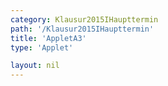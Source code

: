 ```yaml
---
category: Klausur2015IHaupttermin
path: '/Klausur2015IHaupttermin'
title: 'AppletA3'
type: 'Applet'

layout: nil
---
```

<link type="text/css" href="https://cdnjs.cloudflare.com/ajax/libs/jsxgraph/0.99.6/jsxgraph.css"><link rel="stylesheet" type="text/css" href="//cdnjs.cloudflare.com/ajax/libs/jsxgraph/0.99.7/jsxgraph.css" />
<div id="1e7c4657-9bfe-4760-98ec-967a084ad2c4" class="jxgbox" style="width:500px; height:500px">
<script type="text/javascript">
    (function() {
	var board = JXG.JSXGraph.initBoard('1e7c4657-9bfe-4760-98ec-967a084ad2c4', {
                boundingbox: [-15, 15, 15, -15],
                axis: true
                
            });

var f = x=> JXG.Math.log(x+2,2)+1;
board.create('functiongraph', [f], {strokeColor: 'black', strokeWidth:3, name:'f1'});
board.create('text', [10,6,'f1(x)']);

var phi = board.create('slider', [[1,8], [7,8], [0, 1 ,2]], {name:'a');
var g = x=> JXG.Math.log(-x+phi.Value(),2)+3;
board.create('functiongraph', [g], {strokeColor: 'red', strokeWidth:3});
board.create('text', [-2,7,'f2(x)']);


})()
  </script>
  </div>
